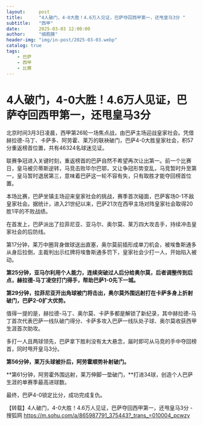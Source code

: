 ```yaml
---
layout:     post
title:      "4人破门，4-0大胜！4.6万人见证，巴萨夺回西甲第一，还甩皇马3分 "
subtitle:   "西甲"
date:       2025-03-03 12:00:00
author:     "细胞膜"
header-img: "img/in-post/2025-03-03.webp"
catalog: true
tags:
    - 巴萨
    - 西甲
    - 比赛
---
```


# 4人破门，4-0大胜！4.6万人见证，巴萨夺回西甲第一，还甩皇马3分 

北京时间3月3日凌晨，西甲第26轮一场焦点战，由巴萨主场迎战皇家社会。凭借赫拉德-马丁、卡萨多、阿劳霍、莱万的联袂破门，巴萨4-0大胜皇家社会，积57分重返榜首位置，共有46324名球迷见证。

联赛争冠进入关键时刻，重返榜首的巴萨自然不希望再次让出第一。前一个比赛日，皇马被贝蒂斯逆转，马竞击败毕尔巴鄂，又让争冠形势变乱，马竞暂时升至第一，皇马暂时退居第三，意味着巴萨这一轮不容有失，只有取胜才能夺回榜首位置。

本场比赛，巴萨坐镇主场迎来皇家社会的挑战，赛季首次碰面，巴萨客场0-1不敌皇家社会。据统计，进入21世纪以来，巴萨21次在西甲主场对阵皇家社会取得20胜1平的不败战绩。

在首发上，巴萨派出了拉菲尼亚、亚马尔、奥尔莫、莱万四大攻击手，持续冲击皇家社会的后防线。

第17分钟，莱万中圈背身做球送出直塞，奥尔莫前插形成单刀机会，被埃鲁斯通多从身后拉倒，主裁判出示红牌将埃鲁斯通多罚下，皇家社会少打一人，开始陷入被动。

**第25分钟，亚马尔利用个人能力，连续突破过人后分给奥尔莫，后者调整传到后点，赫拉德-马丁凌空打门得手，帮助巴萨1-0先下一城。**

**第29分钟，拉菲尼亚开出角球被门将击出，奥尔莫外围远射打在卡萨多身上折射破门，巴萨2-0扩大优势。**

值得一提的是，赫拉德-马丁、奥尔莫、卡萨多都是解锁了新纪录，其中赫拉德-马丁首次代表巴萨一线队破门得分、卡萨多攻入巴萨一线队处子球、奥尔莫收获西甲生涯首次助攻。

多打一人且两球领先，巴萨拿下胜利没有太大悬念，届时即可从马竞的手中夺回榜首，同时甩开皇马3分。

**第56分钟，莱万头球被扑后，阿劳霍顺势补射破门。**

**第61分钟，阿劳霍外围远射，莱万伸脚一垫破门，**打进34球，创造个人巴萨生涯的单赛季最高进球数。

最终，巴萨4-0锁定比分，成功完成复仇。

【转载】4人破门，4-0大胜！4.6万人见证，巴萨夺回西甲第一，还甩皇马3分 - 搜狐网
https://m.sohu.com/a/865987791_375443?_trans_=010004_pcwzy